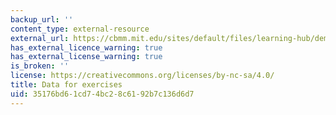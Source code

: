 ```yaml
---
backup_url: ''
content_type: external-resource
external_url: https://cbmm.mit.edu/sites/default/files/learning-hub/dem%201%20ReachData.mat
has_external_licence_warning: true
has_external_license_warning: true
is_broken: ''
license: https://creativecommons.org/licenses/by-nc-sa/4.0/
title: Data for exercises
uid: 35176bd6-1cd7-4bc2-8c61-92b7c136d6d7
---
```

